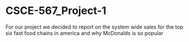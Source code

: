 # CSCE-567_Project-1
For our project we decided to report on the system wide sales for the top six fast food chains in america and why McDonalds is so popular 
